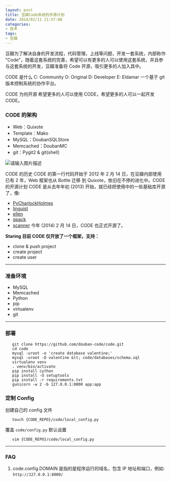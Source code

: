 ```yaml
---
layout: post
title: 豆瓣Code系统的开源计划
date: 2014/02/11 21:57:00
categories:
- 技术
tags:
- 豆瓣
---
```


豆瓣为了解决自身的开发流程，代码管理，上线等问题，开发一套系统，内部称作 "Code"，随着这套系统的完善，希望可以有更多的人可以使用这套系统，并且参与这套系统的开发，豆瓣准备将 Code 开源，吸引更多的人加入其中。

CODE 是什么 C: Community O: Original D: Developer E: Eldamar 一个基于 git 版本控制系统的协作平台。

CODE 为何开源 希望更多的人可以使用 CODE，希望更多的人可以一起开发 CODE。

### CODE 的架构

- Web：Quixote
- Template：Mako
- MySQL：DoubanSQLStore
- Memcached：DoubanMC
- git：Pygit2 & git(shell)

![请输入图片描述][1]

CODE 的历史 CODE 的第一行代码开始于 2012 年 2 月 14 日，在豆瓣内部使用已有 2 年，Web 框架也从 Bottle 迁移 到 Quixote，依旧在不停的进化中。CODE 的开源计划 CODE 是从去年年初 (2013) 开始，就已经把使用中的一些基础库开源了，像:

- [PyCharlockHolmes][2]
- [linguist][3]
- [ellen][4]
- [gpack][5]
- [scanner][6] 今年 (2014) 2 月 14 日，CODE 也正式开源了。

**Staring 目前 CODE 仅开放了一个框架，支持：**

- clone & push project
- create project
- create user

* * *

### 准备环境

- MySQL
- Memcached
- Python
- pip
- virtualenv
- git

* * *

### 部署

```
   git clone https://github.com/douban-code/code.git
   cd code
   mysql -uroot -e 'create database valentine;'
   mysql -uroot -D valentine &lt; code/databases/schema.sql
   virtualenv venv
   . venv/bin/activate
   pip install cython
   pip install -U setuptools
   pip install -r requirements.txt
   gunicorn -w 2 -b 127.0.0.1:8000 app:app
```

### 定制 Config

创建自己的 config 文件

```
   touch {CODE_REPO}/code/local_config.py
```

覆盖 `code/config.py` 默认设置

```
   vim {CODE_REPO}/code/local_config.py
```

---

### FAQ

1. code.config.DOMAIN 是指的是程序运行的域名，包含 IP 地址和端口，例如: `http://127.0.0.1:8000/`

 [1]: http://douban-code.github.io/images/code-arch.svg

 [2]: https://github.com/douban/PyCharlockHolmes

 [3]: https://github.com/douban/linguist

 [4]: https://github.com/douban/ellen

 [5]: https://github.com/douban/gpack

 [6]: https://github.com/cuteio/scanner
